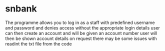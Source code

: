 # snbank
The programme allows you to log in as a staff with predefined username and password and denies access without the appropriate login details
user can then create an account and will be given an account number
user will then be shown account details on request 
there may be some issues with readint the txt file from the code 
